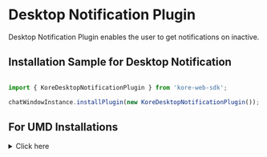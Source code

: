 # Desktop Notification Plugin

Desktop Notification Plugin enables the user to get notifications on inactive.

## Installation Sample for Desktop Notification


```js

import { KoreDesktopNotificationPlugin } from 'kore-web-sdk';

chatWindowInstance.installPlugin(new KoreDesktopNotificationPlugin());


```
## For UMD Installations
<details>

 <summary>Click here</summary>
	<br>
 
1. Include kore-desktop-notification-umd.js in index.html

```js
<script  src="PATH_TO_FILE/kore-desktop-notification-umd.js"></script>

```
2. Get plugin reference

```js
var KoreDesktopNotificationPlugin = KoreDesktopNotificationPluginSDK.KoreDesktopNotificationPlugin;
```
3. Install plugin

```js
chatWindowInstance.installPlugin(new KoreDesktopNotificationPlugin())
```
	
</details>
